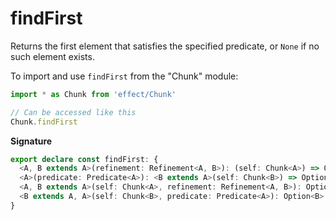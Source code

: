 # findFirst

Returns the first element that satisfies the specified
predicate, or `None` if no such element exists.

To import and use `findFirst` from the "Chunk" module:

```ts
import * as Chunk from 'effect/Chunk'

// Can be accessed like this
Chunk.findFirst
```

**Signature**

```ts
export declare const findFirst: {
  <A, B extends A>(refinement: Refinement<A, B>): (self: Chunk<A>) => Option<B>
  <A>(predicate: Predicate<A>): <B extends A>(self: Chunk<B>) => Option<B>
  <A, B extends A>(self: Chunk<A>, refinement: Refinement<A, B>): Option<B>
  <B extends A, A>(self: Chunk<B>, predicate: Predicate<A>): Option<B>
}
```
